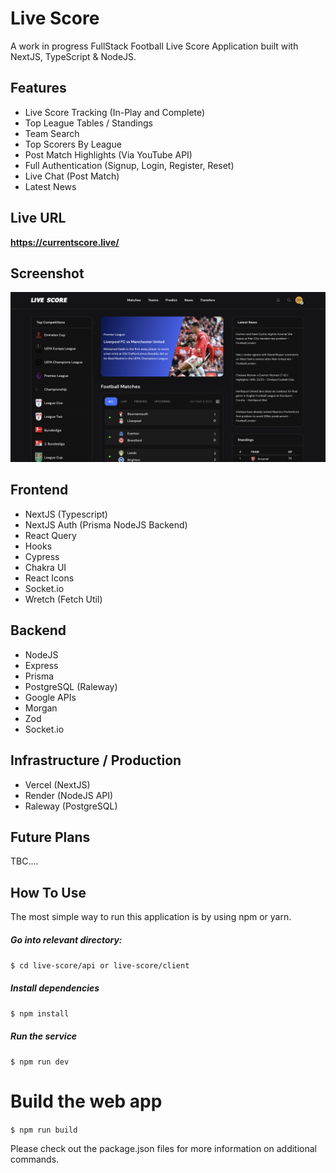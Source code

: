 <h1 >
  Live Score
  <br>
</h1>

A work in progress FullStack Football Live Score Application built with NextJS, TypeScript & NodeJS.

## Features
- Live Score Tracking (In-Play and Complete)
- Top League Tables / Standings
- Team Search
- Top Scorers By League
- Post Match Highlights (Via YouTube API)
- Full Authentication (Signup, Login, Register, Reset)
- Live Chat (Post Match)
- Latest News 

## Live URL

<strong>https://currentscore.live/</strong>

## Screenshot

![](https://github.com/thomasblaymire/live-score/blob/main/home.png)


## Frontend 

- NextJS (Typescript)
- NextJS Auth (Prisma NodeJS Backend)
- React Query
- Hooks
- Cypress
- Chakra UI
- React Icons
- Socket.io
- Wretch (Fetch Util)

## Backend
- NodeJS
- Express
- Prisma
- PostgreSQL (Raleway)
- Google APIs
- Morgan 
- Zod
- Socket.io

## Infrastructure / Production
- Vercel (NextJS)
- Render (NodeJS API)
- Raleway (PostgreSQL)

## Future Plans
TBC....


## How To Use

The most simple way to run this application is by using npm or yarn.


##### Go into relevant directory:
`$ cd live-score/api or live-score/client`

##### Install dependencies
`$ npm install`

##### Run the service
`$ npm run dev`

# Build the web app
`$ npm run build`

Please check out the package.json files for more information on additional commands.

